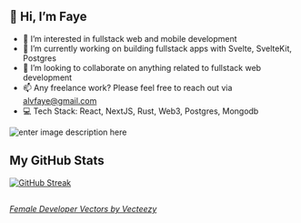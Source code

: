 ## 👋 Hi, I’m Faye
- 👀 I’m interested in fullstack web and mobile development   
- 🌱 I’m currently working on building fullstack apps with Svelte, SvelteKit, Postgres
- 💞️ I’m looking to collaborate on anything related to fullstack web development
- 📫 Any freelance work? Please feel free to reach out via alvfaye@gmail.com
- 💻 Tech Stack:  React, NextJS, Rust, Web3, Postgres, Mongodb

![enter image description here](https://res.cloudinary.com/faealv/image/upload/c_scale,w_417/v1657006210/github/faye2022_bhp7ec.jpg)
## My GitHub Stats
[![GitHub Streak](https://streak-stats.demolab.com?user=alvfaye&theme=material-palenight)](https://git.io/streak-stats)
<!---
alvfaye/alvfaye is a ✨ special ✨ repository because its `README.md` (this file) appears on your GitHub profile.
You can click the Preview link to take a look at your changes.
--->
##
###### <a href="https://www.vecteezy.com/free-vector/female-developer">Female Developer Vectors by Vecteezy</a>
<!-- 
[![GitHub Streak](https://streak-stats.demolab.com?user=alvfaye&theme=material-palenight)](https://git.io/streak-stats)
-->
